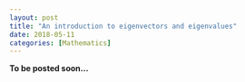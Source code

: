 ```yaml
---
layout: post
title: "An introduction to eigenvectors and eigenvalues"
date: 2018-05-11
categories: [Mathematics]
---
```



**To be posted soon...**